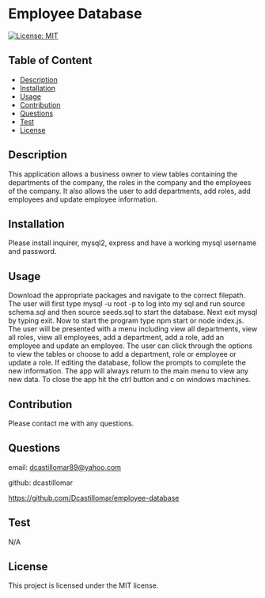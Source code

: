 # Employee Database
  [![License: MIT](https://img.shields.io/badge/License-MIT-yellow.svg)](https://opensource.org/licenses/MIT)
   
  ## Table of Content
  - [Description](#Description)
  - [Installation](#Installation)
  - [Usage](#Usage)
  - [Contribution](#Contribution)
  - [Questions](#Questions)
  - [Test](#Test)
  - [License](#license)


  ## Description
  This application allows a business owner to view tables containing the departments of the company, the roles in the company and the employees of the company. It also allows the user to add departments, add roles, add employees and update employee information.

  ## Installation
  Please install inquirer, mysql2, express and have a working mysql username and password.

  ## Usage
  Download the appropriate packages and navigate to the correct filepath. The user will first type mysql -u root -p to log into my sql and run source schema.sql and then source seeds.sql to start the database. Next exit mysql by typing exit. Now to start the program type npm start or node index.js. The user will be presented with a menu including view all departments, view all roles, view all employees, add a department, add a role, add an employee and update an employee. The user can click through the options to view the tables or choose to add a department, role or employee or update a role. If editing the database, follow the prompts to complete the new information. The app will always return to the main menu to view any new data. To close the app hit the ctrl button and c on windows machines. 

  ## Contribution
  Please contact me with any questions.

  ## Questions
  email: dcastillomar89@yahoo.com

  github: dcastillomar

  https://github.com/Dcastillomar/employee-database

  ## Test 
  N/A

  ## License
    
This project is licensed under the MIT license.